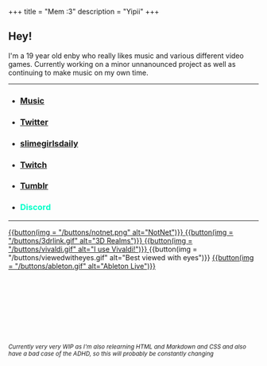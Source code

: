 +++
title = "Mem :3"
description = "Yipii"
+++

## Hey!

I'm a 19 year old enby who really likes music and various different video games. Currently working on a minor unnanounced project as well as continuing to make music on my own time.

---

- ### <a href="https://thatonesaxguy.bandcamp.com/" title="thatonesaxguy" target="_blank">Music</a>

- ### <a href="https://twitter.com/Thatonesaxguy" title="@thatonesaxguy" target="_blank">Twitter</a>

- ### <a href="https://twitter.com/slimegirlsdaily" title="@slimegirlsdaily" target="_blank">slimegirlsdaily</a>

- ### <a href="https://www.twitch.tv/mem0451" title="Mem0451" target="_blank">Twitch</a>

- ### <a href="https://www.tumblr.com/mem0451" title="@mem0451" target="_blank">Tumblr</a>

- ### <p style="color: #00ffc8;" title=Mem#9902>Discord</p>

---

<a href="https://n2.pm" target="_blank"> {{button(img = "/buttons/notnet.png" alt="NotNet")}} </a>
<a href="https://3drealms.com" target="_blank"> {{button(img = "/buttons/3drlink.gif" alt="3D Realms")}} </a>
<a href="https://vivaldi.com" target="_blank"> {{button(img = "/buttons/vivaldi.gif" alt="I use Vivaldi!")}} </a>
 {{button(img = "/buttons/viewedwitheyes.gif" alt="Best viewed with eyes")}}
<a href="https://www.ableton.com" target="_blank"> {{button(img = "/buttons/ableton.gif" alt="Ableton Live")}} </a>

<br><br><br><br><br><br><br>

<!-- Gotta eventually figure out how to put this at the bottom of the screen, or at least lower without fucking up where all the other text is -->

<small><i>Currently very very WIP as I'm also relearning HTML and Markdown and CSS and also have a bad case of the ADHD, so this will probably be constantly changing</i></small>
